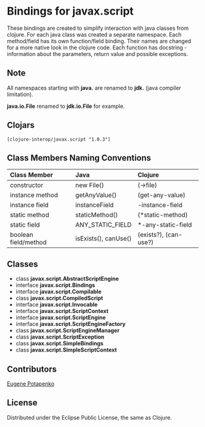 # Bindings for javax.script

These bindings are created to simplify interaction with java classes from clojure.
For each java class was created a separate namespace.
Each method/field has its own function/field binding.
Their names are changed for a more native look in the clojure code. Each function has docstring - information about the parameters, return value and possible exceptions.

## Note

All namespaces starting with **java.** are renamed to **jdk.** (java compiler limitation). 

**java.io.File** renamed to **jdk.io.File** for example. 




## Clojars

```
[clojure-interop/javax.script "1.0.3"]
```

## Class Members Naming Conventions

| Class Member | Java | Clojure |
|:--|:--|:--|
| constructor | new File() | (->file) |
| instance method | getAnyValue() | (get-any-value) |
| instance field | instanceField | -instance-field |
| static method | staticMethod() | (*static-method) |
| static field | ANY_STATIC_FIELD | *-any-static-field |
| boolean field/method | isExists(), canUse() | (exists?), (can-use?) |

## Classes

- class **javax.script.AbstractScriptEngine**
- interface **javax.script.Bindings**
- interface **javax.script.Compilable**
- class **javax.script.CompiledScript**
- interface **javax.script.Invocable**
- interface **javax.script.ScriptContext**
- interface **javax.script.ScriptEngine**
- interface **javax.script.ScriptEngineFactory**
- class **javax.script.ScriptEngineManager**
- class **javax.script.ScriptException**
- class **javax.script.SimpleBindings**
- class **javax.script.SimpleScriptContext**

## Contributors

[Eugene Potapenko](https://github.com/potapenko/)

## License

Distributed under the Eclipse Public License, the same as Clojure.
